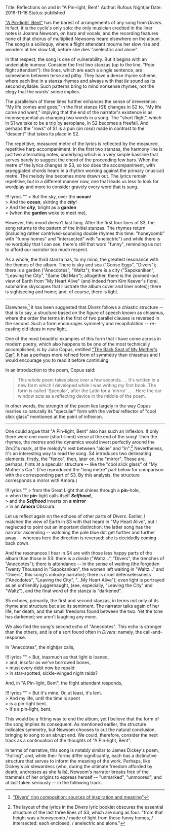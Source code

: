 Title: Reflections on and in "A Pin-light, Bent"
Author: Rufous Nightjar
Date: 2016-11-16
Status: published

["A Pin-light, Bent"][] has the barest of arrangements of any song from *Divers*. In fact, it is the cycle's only solo: the only musician credited in the liner notes is Joanna Newsom, on harp and vocals, and the recording features none of that chorus of multiplied Newsoms heard elsewhere on the album. The song is a soliloquy, where a flight attendant mourns her slow rise and wonders at her slow fall, before she dies "anelectric and alone".

In that respect, the song is one of vulnerability. But it begins with an undeniable humour. Consider the first two stanzas (up to the line, "Poor flight attendant"): the lines, which are each a single sentence, are somewhere between terse and pithy. They have a dense rhyme scheme, where each line in a stanza rhymes and always with that *lie* sound as its second syllable. Such patterns bring to mind nonsense rhymes, not the elegy that the words' sense implies.

The parallelism of these lines further enhances the sense of irreverence: "My life comes and goes," in the first stanza (S1) changes in S2 to, "My life came and went," implying that the end of the narrator's existence is as inconsequential as changing two words in a song. The "short flight", which in S1 we take to be a trip by aeroplane, in S2 becomes a freefall. And perhaps the "rows" of S1 is a pun (on *rose*) made in contrast to the "descent" that takes its place in S2.

The repetitive, measured metre of the lyrics is reflected by the measured, repetitive harp accompaniment. In the first two stanzas, the harmony line is just two alternating notes, underlying which is a very simple bassline that serves barely to suggest the chord of the proceeding few bars. When the metre of the lyrics changes in S3, so too does the accompaniment, with arpeggiated chords heard in a rhythm working against the primary (musical) metre. The melody line becomes more drawn out. The lyrics remain repetitive, but in a different manner now, one that leads us less to look for wordplay and more to consider gravely every word that is sung.

!!! lyrics ""
	> But the sky, over the **ocean**!  
	> And the **ocean**, skirting the __*city*__!  
	> And the __*city*__, bright as a **garden**  
	> (when the **garden** woke to meet me),

However, this mood doesn't last long. After the first four lines of S3, the song returns to the pattern of the initial stanzas. The rhymes return (including rather contrived-sounding double rhymes this time: "honeycomb" with "funny homes" and "intersected" with "anelectric") and while there is no wordplay that I can see, there's still that word "funny", reminding us not to afford our narrator too much respect.

As a whole, the third stanza has, to my mind, the greatest resonance with the themes of the album. There is sky and sea ("Goose Eggs", "Divers"); there is a garden ("Anecdotes", "Waltz"); there is a city ("Sapokanikan", "Leaving the City", "Same Old Man"); altogether, there is the zoomed-out view of Earth from "My Heart Alive" (and indeed from Kim Keever's floral, submarine skyscapes that illustrate the album cover and liner notes); there is sightseeing and home; and, of course, there is light.

***

Elsewhere,[^3] it has been suggested that *Divers* follows a chiastic structure -- that is to say, a structure based on the figure of speech known as chiasmus, where the order the terms in the first of two parallel clauses is reversed in the second. Such a form encourages symmetry and recapitulation -- re-casting old ideas in new light.

One of the most beautiful examples of this form that I have come across in modern poetry, which also happens to be one of the most technically accomplished, is by Julia Copus, entitled ["The Back Seat of My Mother's Car"][]. It has a perhaps more refined form of symmetry than chiasmus and I would encourage you to read it before continuing.

In an introduction to the poem, Copus said:

> This whole poem takes place over a few seconds. ...
> It's written in a new form which I developed while
> I was writing my first book. The form is called
> 'Specular', after the Latin for a 'mirror' ... .
> Here the car window acts as a reflecting device
> in the middle of the poem.

In other words, the strength of the poem lies largely in the way Copus marries so naturally its "specular" form with the *verbal* reflector of "cool slick glass" mentioned at the point of inflexion.

***

One could argue that "A Pin-light, Bent" also has such an inflexion. If only there were one more (short-lined) verse at the end of the song! Then the rhymes, the metres and the dynamics would invert perfectly around the 2m:21s mark, at the melody's rest between "alone" and "in".[^2] Nevertheless, it's an interesting way to read the song. S4 introduces two delineating elements: firstly, the "fence", then, later on, the "mirror". These are, perhaps, hints at a specular structure -- like the "cool slick glass" of "My Mother's Car". (I've reproduced the "long metre" part below for comparison with the corresponding part of S3. By this analysis, the structure corresponds a mirror with Amora.)

!!! lyrics ""
	> from the Great Light that shines through a **pin**-hole,  
	> when the **pin**-light calls itself __*Selfhood*__,  
	> and the __*Selfhood*__ inverts on **a mirror**  
	> in an **Amora** Obscura.

Let us reflect again on the echoes of other parts of *Divers*. Earlier, I matched the view of Earth in S3 with that heard in "My Heart Alive", but I neglected to point out an important distinction: the latter song has the narrator ascending -- watching the pale blue dot get further and further away -- whereas here the direction is reversed: she is decidedly coming back down.

And the resonances I hear in S4 are with those less happy parts of the album than those in S3: there is a divide ("Waltz...", "Divers", the trenches of "Anecdotes"); there is attendance -- in the sense of waiting (the forgotten Twenty Thousand in "Sapokanikan", the women left waiting in "Waltz..." and "Divers", this song's unlucky narrator); there is cruel defenselessness ("Anecdotes", "Leaving the City", "...My Heart Alive"); even light is portrayed as an unfriendly juggernaught, (see, especially, "Leaving the City" and "Waltz"), and the final word of the stanza is "darkened".

S5 echoes, primarily, the first and second stanzas, in terms not only of its rhyme and structure but also its sentiment. The narrator talks again of her life, her death, and the small freedoms found between the two. Yet the tone has darkened; we aren't laughing any more.

We also find the song's second echo of "Anecdotes". This echo is stronger than the others, and is of a sort found often in *Divers*: namely, the call-and-response.

In "Anecdotes", the nightjar calls,

!!! lyrics ""
	> But, inasmuch as that light is loaned,  
	> and, insofar as we've borrowed bones,  
	> must every debt now be repaid  
	> in star-spotted, sickle-winged night raids?

And, in "A Pin-light, Bent", the flight attendant responds,

!!! lyrics ""
	> But it's mine. Or, at least, it's lent.  
	> And my life, until the time is spent  
	> is a pin-light bent.  
	> It's a pin-light, bent.

This would be a fitting way to end the album, yet I believe that the form of the song implies its consequent. As mentioned earlier, the structure indicates symmetry, but Newsom chooses to cut the natural conclusion, bringing to song to an abrupt end. We could, therefore, consider the next track as a continuation of the thoughts of "A Pin-light, Bent".

In terms of narrative, this song is notably similar to James Dickey's poem, "Falling", and, while their forms differ significantly, each has a distinctive structure that serves to inform the meaning of the work. Perhaps, like Dickey's air stewardess (who, during the ultimate freedom afforded by death, undresses as she falls), Newsom's narrator breaks free of the trammels of her origins to express herself -- "unmarked", "unmoored", and at last taken seriously -- in the following track.

[^3]: ["Divers' ring composition: sources of inspiration and meaning"](http://www.fromamouth.com/milkymoon/viewtopic.php?f=58&t=1391)

[^2]: The layout of the lyrics in the *Divers* lyric booklet obscures the essential structure of the last three lines of S3, which are sung as four: "from that height was a honeycomb / made of light from those funny homes, / intersected: each enclosed, / anelectric and alone."

["A Pin-light, Bent"]: {filename}../pages/Divers/apinlightbent.md
["The Back Seat of My Mother's Car"]: http://www.poetryarchive.org/poem/back-seat-my-mothers-car